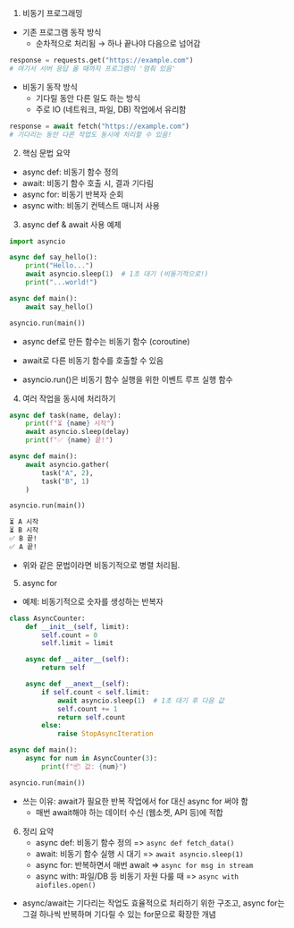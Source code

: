 1. 비동기 프로그래밍

- 기존 프로그램 동작 방식
    - 순차적으로 처리됨 → 하나 끝나야 다음으로 넘어감

```python
response = requests.get("https://example.com")
# 여기서 서버 응답 올 때까지 프로그램이 '멈춰 있음'
```


- 비동기 동작 방식
    - 기다릴 동안 다른 일도 하는 방식
    - 주로 IO (네트워크, 파일, DB) 작업에서 유리함

```python
response = await fetch("https://example.com")
# 기다리는 동안 다른 작업도 동시에 처리할 수 있음!
```


2. 핵심 문법 요약

- async def: 비동기 함수 정의
- await: 비동기 함수 호출 시, 결과 기다림
- async for: 비동기 반복자 순회
- async with: 비동기 컨텍스트 매니저 사용

3. async def & await 사용 예제

```python
import asyncio

async def say_hello():
    print("Hello...")
    await asyncio.sleep(1)  # 1초 대기 (비동기적으로!)
    print("...world!")

async def main():
    await say_hello()

asyncio.run(main())
```

- async def로 만든 함수는 비동기 함수 (coroutine)

- await로 다른 비동기 함수를 호출할 수 있음

- asyncio.run()은 비동기 함수 실행을 위한 이벤트 루프 실행 함수

4. 여러 작업을 동시에 처리하기

```python
async def task(name, delay):
    print(f"⏳ {name} 시작")
    await asyncio.sleep(delay)
    print(f"✅ {name} 끝!")

async def main():
    await asyncio.gather(
        task("A", 2),
        task("B", 1)
    )

asyncio.run(main())
```
```css
⏳ A 시작
⏳ B 시작
✅ B 끝!
✅ A 끝!
```

- 위와 같은 문법이라면 비동기적으로 병렬 처리됨.


5. async for

- 예제: 비동기적으로 숫자를 생성하는 반복자

```python
class AsyncCounter:
    def __init__(self, limit):
        self.count = 0
        self.limit = limit

    async def __aiter__(self):
        return self

    async def __anext__(self):
        if self.count < self.limit:
            await asyncio.sleep(1)  # 1초 대기 후 다음 값
            self.count += 1
            return self.count
        else:
            raise StopAsyncIteration

async def main():
    async for num in AsyncCounter(3):
        print(f"📦 값: {num}")

asyncio.run(main())
```

- 쓰는 이유: await가 필요한 반복 작업에서 for 대신 async for 써야 함
    - 매번 await해야 하는 데이터 수신 (웹소켓, API 등)에 적합


6. 정리 요약
    - async def: 비동기 함수 정의 => `async def fetch_data()`
    - await: 비동기 함수 실행 시 대기 => `await asyncio.sleep(1)`
    - async for: 반복하면서 매번 await => `async for msg in stream`
    - async with: 파일/DB 등 비동기 자원 다룰 때 => `async with aiofiles.open()`


- async/await는 기다리는 작업도 효율적으로 처리하기 위한 구조고, async for는 그걸 하나씩 반복하며 기다릴 수 있는 for문으로 확장한 개념









